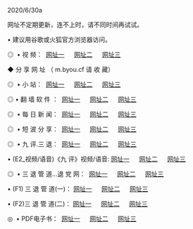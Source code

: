 <p>2020/6/30a
<p>网址不定期更新，连不上时，请不同时间再试试。
<p>• 建议用谷歌或火狐官方浏览器访问。
<p>◎  • 视 频： 
<a href="http://mrq.proyectolanuevatierra.com/" target="_blank">网址一</a> 　 
<a href="http://miq.proyectolanuevatierra.com/" target="_blank">网址二</a> 　 
<a href="http://moq.proyectolanuevatierra.com/b.html" target="_blank">网址三</a>  

<p> ◆ 分 享 网 址 （ m.byou.cf 请 收 藏） </p>
<p>◎ </span>  •  小 站：  
<a href="http://mrq.proyectolanuevatierra.com/f.html" target="_blank">网址一</a> 　 
<a href="http://miq.proyectolanuevatierra.com/h.html" target="_blank">网址二</a> 　 
<a href="http://moq.proyectolanuevatierra.com/k/" target="_blank">网址三</a></p>
<p>◎  • 翻 墙 软 件 ：  
<a href="http://mrq.proyectolanuevatierra.com/ff/" target="_blank">网址一</a> 　 
<a href="http://miq.proyectolanuevatierra.com/s/read/a1_nd.html" target="_blank">网址二</a> 　 
<a href="http://moq.proyectolanuevatierra.com/ff/index.html" target="_blank">网址三</a></p>
<p>◎ </span>  • 每 日 新 闻：  
<a href="http://mrq.proyectolanuevatierra.com/day/" target="_blank">网址一</a> 　 
<a href="http://miq.proyectolanuevatierra.com/day/" target="_blank">网址二</a> 　 
<a href="http://miq.proyectolanuevatierra.com/day/index.html" target="_blank">网址三</a></p>
<p>◎ </span>  • 短 波 分 享：  
<a href="http://mrq.proyectolanuevatierra.com/h/" target="_blank">网址一</a> 　 
<a href="http://miq.proyectolanuevatierra.com/h/" target="_blank">网址二</a> 　 
<a href="http://moq.proyectolanuevatierra.com/h/index.html" target="_blank">网址三</a></p>
<p>◎   • 九 评.三 退：  
<a href="http://mrq.proyectolanuevatierra.com/t/" target="_blank">网址一</a> 　 
<a href="http://miq.proyectolanuevatierra.com/v2/index.html" target="_blank">网址二</a> 　 
<a href="http://moq.proyectolanuevatierra.com/tt/index.html" target="_blank">网址三</a> 　</p>
<p>  • (E2_视频/语音)《九 评》视频/语音: 
<a href="http://miq.proyectolanuevatierra.com/7738.html" target="_blank">网址一</a> 　 
<a href="http://mrq.proyectolanuevatierra.com/7614.html" target="_blank">网址二</a> 　 
<a href="http://moq.proyectolanuevatierra.com/7633.html" target="_blank">网址三</a></p>
<p>◎   • 三 退 管 道...退 党 网：  
<a href="http://mrq.proyectolanuevatierra.com/go/td1.html" target="_blank">网址一</a> 　 
<a href="http://miq.proyectolanuevatierra.com/go/td2.html" target="_blank">网址二</a> 　 
<a href="http://moq.proyectolanuevatierra.com/go/td3.html" target="_blank">网址三</a></p>
<p>  • (F1) 三 退 管 道(一)： 
<a href="http://mrq.proyectolanuevatierra.com/dd/" target="_blank">网址一</a> 　 
<a href="http://miq.proyectolanuevatierra.com/s/read/a1_tdx.html" target="_blank">网址二</a> 　 
<a href="http://moq.proyectolanuevatierra.com/dd/" target="_blank">网址三</a></p>
<p>  • (F2)三 退 管 道(二)： 
<a href="http://miq.proyectolanuevatierra.com/d/" target="_blank">网址一</a> 　 
<a href="http://mrq.proyectolanuevatierra.com/d/index.html" target="_blank">网址二</a> 　 
<a href="http://moq.proyectolanuevatierra.com/d/" target="_blank">网址三</a></p>
<p>◎   • PDF电子书：  
<a href="http://mrq.proyectolanuevatierra.com/p/" target="_blank">网址一</a> 　 
<a href="http://miq.proyectolanuevatierra.com/p/index.html" target="_blank">网址二</a> 　 
<a href="http://moq.proyectolanuevatierra.com/p/" target="_blank">网址三</a></p>
